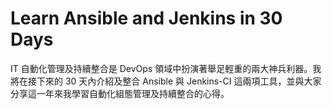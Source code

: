 # Learn Ansible and Jenkins in 30 Days
IT 自動化管理及持續整合是 DevOps 領域中扮演著舉足輕重的兩大神兵利器。我將在接下來的 30 天內介紹及整合 Ansible 與 Jenkins-CI 這兩項工具，並與大家分享這一年來我學習自動化組態管理及持續整合的心得。

